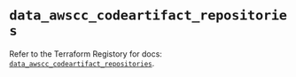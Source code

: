 # `data_awscc_codeartifact_repositories`

Refer to the Terraform Registory for docs: [`data_awscc_codeartifact_repositories`](https://registry.terraform.io/providers/hashicorp/awscc/0.70.0/docs/data-sources/codeartifact_repositories).
